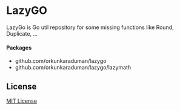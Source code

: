 # LazyGO

LazyGo is Go util repository for some missing functions like Round,
Duplicate, ...

#### Packages
* github.com/orkunkaraduman/lazygo
* github.com/orkunkaraduman/lazygo/lazymath

## License

[MIT License](LICENSE)
